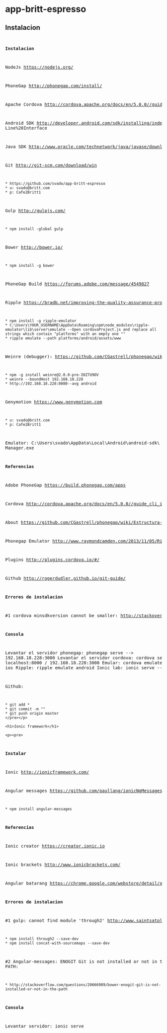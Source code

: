 # app-britt-espresso 

<div id="readme" class="blob instapaper_body">
    <article class="markdown-body entry-content" itemprop="mainContentOfPage">
        <h1>Instalacion</h1>
        <p><pre>

<strong>Instalacion</strong>

NodeJs <a href="https://nodejs.org/">https://nodejs.org/</a>

PhoneGap <a href="http://phonegap.com/install/">http://phonegap.com/install/</a>

Apache Cordova http://cordova.apache.org/docs/en/5.0.0//guide_cli_index.md.html#The%20Command-

Android SDK http://developer.android.com/sdk/installing/index.html?pkg=tools
Line%20Interface

Java SDK http://www.oracle.com/technetwork/java/javase/downloads/jdk8-downloads-2133151.html

Git http://git-scm.com/download/win

	* https://github.com/svado/app-britt-espresso 
	* u: svado@britt.com
	* p: Cafe2Britt1

Gulp http://gulpjs.com/ 

	* npm install -global gulp

Bower http://bower.io/

	* npm install -g bower

PhoneGap Build https://forums.adobe.com/message/4549827

Ripple https://bradb.net/improving-the-quality-assurance-process/ 

	* npm install -g ripple-emulator
	* C:\Users\YOUR_USERNAME\AppData\Roaming\npm\node_modules\ripple-emulator\lib\server\emulate --Open cordovaProject.js and replace all strings which contain "platforms" with an empty one ""
	* ripple emulate --path platforms/android/assets/www

Weinre (debugger): https://github.com/CGastrell/phonegap/wiki/Debugger-weinre 

	* npm -g install weinre@2.0.0-pre-I0Z7U9OV
	* weinre --boundHost 192.168.18.228
	* http://192.168.18.228:8080--avg android


Genymotion https://www.genymotion.com

	* u: svado@britt.com
	* p: Cafe2Britt1


Emulator:  C:\Users\svado\AppData\Local\Android\android-sdk\ AVD Manager.exe 

<strong>Referencias</strong>

Adobe PhoneGap https://build.phonegap.com/apps

Cordova http://cordova.apache.org/docs/en/5.0.0//guide_cli_index.md.html#The%20Command-Line%20Interface

About https://github.com/CGastrell/phonegap/wiki/Estructura-de-un-proyecto-Phonegap 

Phonegap Emulator http://www.raymondcamden.com/2013/11/05/Ripple-is-Reborn

Plugins http://plugins.cordova.io/#/ 

Github http://rogerdudler.github.io/git-guide/ 

<strong>Errores de instalacion</strong>

#1 cordova minsdkversion cannot be smaller: http://stackoverflow.com/questions/27095077/how-do-i-use-toolsoverridelibrary-in-a-build-gradle-file 

<strong>Consola</strong>

Levantar el servidor phonegap: phonegap serve --> 192.168.18.228:3000
Levantar el servidor cordova: cordova serve --> localhost:8000 / 192.168.18.228:3000
Emular: cordova emulate android | ios
Ripple: ripple emulate android
Ionic lab: ionic serve --lab

Github:

	* git add *
	* git commit -m ""
	* git push origin master
    </pre></p>

    <h1>Ionic framework</h1>

    <p><pre>
<strong>Instalar</strong>

Ionic http://ionicframework.com/

Angular messages https://github.com/paullang/ionicNgMessagesExample 

	* npm install angular-messages 

<strong>Referencias</strong>

Ionic creator https://creator.ionic.io 

Ionic brackets http://www.ionicbrackets.com/ 

Angular batarang https://chrome.google.com/webstore/detail/angularjs-batarang/ighdmehidhipcmcojjgiloacoafjmpfk?utm_source=chrome-ntp-icon 

<strong>Errores de instalacion</strong>

#1 gulp: cannot find module 'through2' http://www.saintsatplay.com/blog/2015/01/resolving-gulp-cannot-find-module-errors#.Vc4BAvlViko 

	* npm install through2 --save-dev
	* npm install concat-with-sourcemaps --save-dev

#2 Angular-messages: ENOGIT Git is not installed or not in the PATH: 

	* http://stackoverflow.com/questions/20666989/bower-enogit-git-is-not-installed-or-not-in-the-path 

<strong>Consola</strong>

Levantar servidor: ionic serve    
    </pre></p>
    </article>
</div>